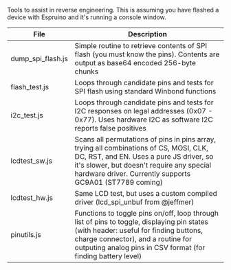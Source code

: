 Tools to assist in reverse engineering. This is assuming you have flashed a device with Espruino and it's running a console window.

|File|Description|
| ------------- | ------------- |
|dump_spi_flash.js|Simple routine to retrieve contents of SPI flash (you must know the pins). Contents are output as base64 encoded 256-byte chunks|
|flash_test.js|Loops through candidate pins and tests for SPI flash using standard Winbond functions|
|i2c_test.js|Loops through candidate pins and tests for I2C responses on legal addresses (0x07 - 0x77). Uses hardware I2C as software I2C reports false positives|
|lcdtest_sw.js|Scans all permutations of pins in pins array, trying all combinations of CS, MOSI, CLK, DC, RST, and EN. Uses a pure JS driver, so it's slower, but doesn't require any special hardware driver. Currently supports GC9A01 (ST7789 coming)|
|lcdtest_hw.js|Same LCD test, but uses a custom compiled driver (lcd_spi_unbuf from @jeffmer)|
|pinutils.js|Functions to toggle pins on/off, loop through list of pins to toggle, displaying pin states (with header: useful for finding buttons, charge connector), and a routine for outputing analog pins in CSV format (for finding battery level)|
